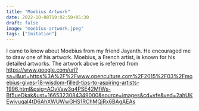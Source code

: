 ```yaml
---
title: "Moebius Artwork"
date: 2022-10-08T19:02:50+05:30
draft: false
image: "moebius-artwork.jpeg"
tags: ["Imitation"]
---
```


I came to know about Moebius from my friend Jayanth. He encouraged me to draw one of his artwork.
Moebius, a French artist, is known for his detailed artworks.
The artwork above is referred from https://www.google.com/url?sa=i&url=https%3A%2F%2Fwww.openculture.com%2F2015%2F03%2Fmoebius-gives-18-wisdom-filled-tips-to-aspiring-artists-1996.html&psig=AOvVaw3q4PSE42MfWs-Bf5ueDkak&ust=1665323084349000&source=images&cd=vfe&ved=2ahUKEwivuqaI4tD6AhXWUWwGHS1RChMQjRx6BAgAEAs
